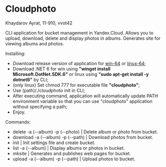 # Cloudphoto

Khaydarov Ayrat, 11-910, vvot42

CLI application for bucket management in Yandex.Cloud. Allows you to upload, download, delete and display photos in albums. Generates site for viewing albums and photos.

Installing:
* Download release version of application for [win-64](https://github.com/d7chelovechek/CloudTechnology/releases/tag/latest-win-64) or [linux-64](https://github.com/d7chelovechek/CloudTechnology/releases/tag/latest-linux-64);
* Download .NET 6 for win using **"winget install Microsoft.DotNet.SDK.6"** or linux using **"sudo apt-get install -y dotnet6"** by CLI;
* (only linux) Set chmod 777 for executable file **"cloudphoto"**;
* Use (path)/./cloudphoto init in CLI;
* After executing command, application will automatically update PATH environment variable so that you can use "cloudphoto" application without specifying a path;
* Enjoy.

Commands:
* delete -a (--album) -p (--photo) | Delete album or photo from bucket.
* download -a (--album) -p (--path) | Download photos from bucket.
* init | Init settings file and create bucket.
* list -a (--album) | Display albums or photos in bucket.
* mksite | Generates and publishes web pages for bucket.
* upload -a (--album) -p (--path) | Upload photos to bucket. 
